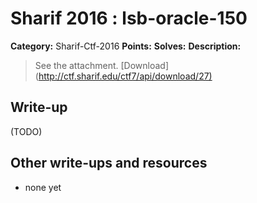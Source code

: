 # Sharif 2016 : lsb-oracle-150

**Category:** Sharif-Ctf-2016
**Points:** 
**Solves:** 
**Description:**

> See the attachment. [Download](<http://ctf.sharif.edu/ctf7/api/download/27)>


## Write-up

(TODO)

## Other write-ups and resources

* none yet

